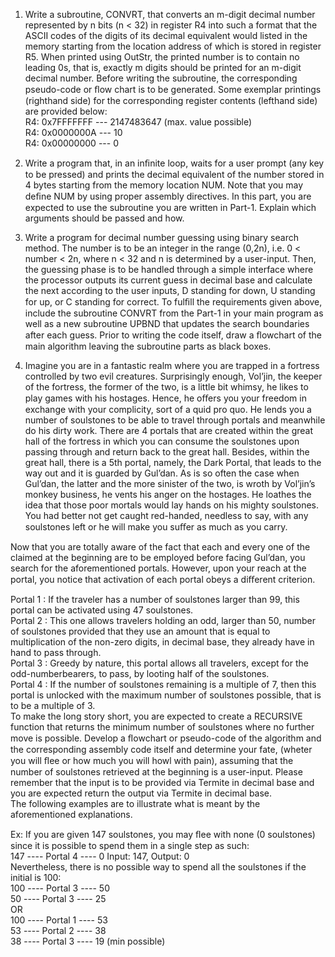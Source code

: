 1. Write a subroutine, CONVRT, that converts an m-digit decimal number represented by n bits (n < 32) in register R4 into such a format that the ASCII codes of the digits of its decimal equivalent would listed in the memory starting from the location address of which is stored in register R5. When printed using OutStr, the printed number is to contain no leading 0s, that is, exactly m digits should be printed for an m-digit decimal number. Before writing the subroutine, the corresponding pseudo-code or ﬂow chart is to be generated.
Some exemplar printings (righthand side) for the corresponding register contents (lefthand side) are provided below:   
R4: 0x7FFFFFFF --- 2147483647 (max. value possible)   
R4: 0x0000000A --- 10    
R4: 0x00000000 --- 0
  
2. Write a program that, in an inﬁnite loop, waits for a user prompt (any key to be pressed) and prints the decimal equivalent of the number stored in 4 bytes starting from the memory location NUM. Note that you may deﬁne NUM by using proper assembly directives. In this part, you are expected to use the subroutine you are written in Part-1. Explain which arguments should be passed and how.  
   
3. Write a program for decimal number guessing using binary search method. The number is to be an integer in the range (0,2n), i.e. 0 < number < 2n, where n < 32 and n is determined by a user-input. Then, the guessing phase is to be handled through a simple interface where the processor outputs its current guess in decimal base and calculate the next according to the user inputs, D standing for down, U standing for up, or C standing for correct. To fulﬁll the requirements given above, include the subroutine CONVRT from the Part-1 in your main program as well as a new subroutine UPBND that updates the search boundaries after each guess. Prior to writing the code itself, draw a ﬂowchart of the main algorithm leaving the subroutine parts as black boxes.  
  
4. Imagine you are in a fantastic realm where you are trapped in a fortress controlled by two evil creatures. Surprisingly enough, Vol’jin, the keeper of the fortress, the former of the two, is a little bit whimsy, he likes to play games with his hostages. Hence, he oﬀers you your freedom in exchange with your complicity, sort of a quid pro quo. He lends you a number of soulstones to be able to travel through portals and meanwhile do his dirty work. There are 4 portals that are created within the great hall of the fortress in which you can consume the soulstones upon passing through and return back to the great hall. Besides, within the great hall, there is a 5th portal, namely, the Dark Portal, that leads to the way out and it is guarded by Gul’dan. As is so often the case when Gul’dan, the latter and the more sinister of the two, is wroth by Vol’jin’s monkey business, he vents his anger on the hostages. He loathes the idea that those poor mortals would lay hands on his mighty soulstones. You had better not get caught red-handed, needless to say, with any soulstones left or he will make you suﬀer as much as you carry.  
  
Now that you are totally aware of the fact that each and every one of the claimed at the beginning are to be employed before facing Gul’dan, you search for the aforementioned portals. However, upon your reach at the portal, you notice that activation of each portal obeys a diﬀerent criterion.
  
Portal 1 : If the traveler has a number of soulstones larger than 99, this portal can be activated using 47 soulstones.  
Portal 2 : This one allows travelers holding an odd, larger than 50, number of soulstones provided that they use an amount that is equal to multiplication of the non-zero digits, in decimal base, they already have in hand to pass through.  
Portal 3 : Greedy by nature, this portal allows all travelers, except for the odd-numberbearers, to pass, by looting half of the soulstones.  
Portal 4 : If the number of soulstones remaining is a multiple of 7, then this portal is unlocked with the maximum number of soulstones possible, that is to be a multiple of 3.  
To make the long story short, you are expected to create a RECURSIVE function that returns the minimum number of soulstones where no further move is possible. Develop a ﬂowchart or pseudo-code of the algorithm and the corresponding assembly code itself and determine your fate, (wheter you will ﬂee or how much you will howl with pain), assuming that the number of soulstones retrieved at the beginning is a user-input. Please remember that the input is to be provided via Termite in decimal base and you are expected return the output via Termite in decimal base.  
The following examples are to illustrate what is meant by the aforementioned explanations.  
  
Ex: If you are given 147 soulstones, you may ﬂee with none (0 soulstones) since it is possible to spend them in a single step as such:  
147 ---- Portal 4 ---- 0 Input: 147, Output: 0  
Nevertheless, there is no possible way to spend all the soulstones if the initial is 100:   
100 ---- Portal 3 ---- 50  
50 ---- Portal 3 ---- 25  
OR  
100 ---- Portal 1 ---- 53  
53 ---- Portal 2 ---- 38  
38 ---- Portal 3 ---- 19 (min possible)
